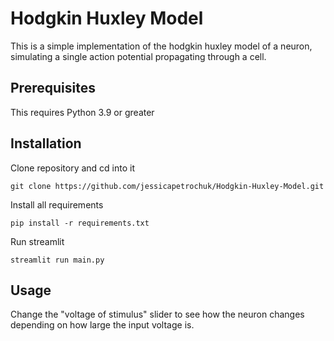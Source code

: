 # Hodgkin Huxley Model
This is a simple implementation of the hodgkin huxley model of a neuron, simulating a single action potential propagating through a cell. 

## Prerequisites
This requires Python 3.9 or greater

## Installation
Clone repository and cd into it 
```
git clone https://github.com/jessicapetrochuk/Hodgkin-Huxley-Model.git
```
Install all requirements
```
pip install -r requirements.txt
```
Run streamlit
```
streamlit run main.py
```
## Usage
Change the "voltage of stimulus" slider to see how the neuron changes depending on how large the input voltage is.